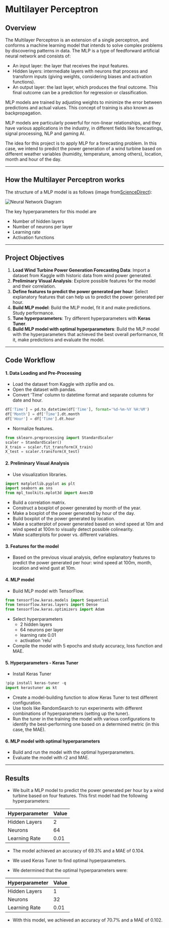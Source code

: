 # Multilayer Perceptron
## Overview

The Multilayer Perceptron is an extension of a single perceptron, and conforms a machine learning model that intends to solve complex problems by discovering patterns in data. The MLP is a type of feedforward artificial neural network and consists of:



*   An input layer: the layer that receives the input features.
*   Hidden layers: intermediate layers with neurons that process and transform inputs (giving weights, considering biases and activation functions).
*   An output layer: the last layer, which produces the final outcome. This final outcome can be a prediction for regression or classification.

MLP models are trained by adjusting weights to minimize the error between predictions and actual values. This concept of training is also known as backpropagation.

 MLP models are particularly powerful for non-linear relationships, and they have various applications in the industry, in different fields like forecastings, signal processing, NLP and gaming AI. 
 
 The idea for this project is to apply MLP for a forecasting problem. In this case, we intend to predict the power generation of a wind turbine based on different weather variables (humidity, temperature, among others), location, month and hour of the day.


---
## How the Multilayer Perceptron works

The structure of a MLP model is as follows (image from[ScienceDirect](https://www.sciencedirect.com/topics/computer-science/multilayer-perceptron)):

![Neural Network Diagram](https://ars.els-cdn.com/content/image/1-s2.0-S0925231223004502-gr1.jpg)

The key hyperparameters for this model are
* Number of hidden layers
* Number of neurons per layer
* Learning rate
* Activation functions
---
## Project Objectives

1. **Load  Wind Turbine Power Generation Forecasting Data**: Import a dataset from Kaggle with historic data from wind power generated.
2. **Preliminary Visual Analysis**: Explore possible features for the model and their correlation.
3. **Define features to predict the power generated per hour**: Select explanatory features that can help us to predict the power generated per hour.
4. **Build MLP model**: Build the MLP model, fit it and make predictions. Study performance.
5. **Tune hyperparameters**: Try different hyperparameters with **Keras Tuner**.
6. **Build MLP model with optimal hyperparameters**: Build the MLP model with the hyperparameters that achieved the best overall performance, fit it, make predictions and evaluate the model.
---
## Code Workflow
#### 1. Data Loading and Pre-Processing
* Load the dataset from Kaggle with zipfile and os.
* Open the dataset with pandas.
* Convert 'Time' column to datetime format and separate columns for date and hour.
```python
df['Time'] = pd.to_datetime(df['Time'], format='%d-%m-%Y %H:%M')
df['Month'] = df['Time'].dt.month  
df['Hour'] = df['Time'].dt.hour  
```
* Normalize features.
```python
from sklearn.preprocessing import StandardScaler
scaler = StandardScaler()
X_train = scaler.fit_transform(X_train)
X_test = scaler.transform(X_test)
```
#### 2. Preliminary Visual Analysis
* Use visualization libraries.
```python
import matplotlib.pyplot as plt
import seaborn as sns
from mpl_toolkits.mplot3d import Axes3D
```
* Build a correlation matrix.
* Construct a boxplot of power generated by month of the year.
* Make a boxplot of the power generated by hour of the day.
* Build boxplot of the power generated by location.
* Make a scatterplot of power generated based on wind speed at 10m and wind speed at 100m to visually detect possible colinearity.
* Make scatterplots for power vs. different variables. 

#### 3. Features for the model
* Based on the previous visual analysis, define explanatory features to predict the power generated per hour: wind speed at 100m, month, location and wind gust at 10m.

#### 4. MLP model
* Build MLP model with TensorFlow.
```python 
from tensorflow.keras.models import Sequential
from tensorflow.keras.layers import Dense
from tensorflow.keras.optimizers import Adam
```
* Select hyperparameters
    *  2 hidden layers
    * 64 neurons per layer
    * learning rate 0.01
    * activation 'relu'
* Compile the model with 5 epochs and study accuracy, loss function and MAE.

#### 5. Hyperparameters - Keras Tuner
* Install Keras Tuner
```python 
!pip install keras-tuner -q
import kerastuner as kt
```
* Create a model-building function to allow Keras Tuner to test different configuration.
* Use tools like RandomSearch to run experiments with different combinations of hyperparameters (setting up the tuner).
* Run the tuner in the training the model with various configurations to identify the best-performing one based on a determined metric (in this case, the MAE).
#### 6. MLP model with optimal hyperparameters 
* Build and run the model with the optimal hyperparameters.
* Evaluate the model with r2 and MAE.
---
## Results
* We built a MLP model to predict the power generated per hour by a wind turbine based on four features. This first model had the following hyperparameters:

| Hyperparameter          | Value       |
|--------------------|-------------|
| Hidden Layers      | 2           |
| Neurons            | 64          |
| Learning Rate      | 0.01        |
* The model achieved an accuracy of 69.3% and a MAE of 0.104.

* We used Keras Tuner to find optimal hyperparameters. 
* We determined that the optimal hyperparameters were:

| Hyperparameter          | Value       |
|--------------------|-------------|
| Hidden Layers      | 1           |
| Neurons            | 32          |
| Learning Rate      | 0.01        |
* With this model, we achieved an accuracy of 70.7% and a MAE of 0.102. 


